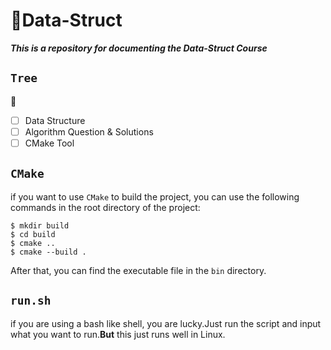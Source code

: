 # 👋Data-Struct

***This is a repository for documenting the Data-Struct Course***

## `Tree`
🤔
+ [ ] Data Structure
+ [ ] Algorithm Question & Solutions
+ [ ] CMake Tool

## `CMake`

if you want to use `CMake` to build the project, you can use the following commands in the root directory of the project:

```shell
$ mkdir build
$ cd build
$ cmake ..
$ cmake --build .
```

After that, you can find the executable file in the `bin` directory.

## `run.sh`

if you are using a bash like shell, you are lucky.Just run the script and input what you want to run.**But** this just runs well in Linux.
